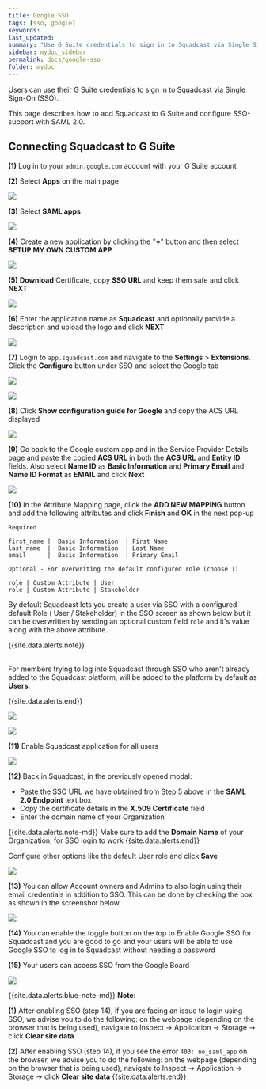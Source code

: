 ```yaml
---
title: Google SSO
tags: [sso, google]
keywords:
last_updated:
summary: "Use G Suite credentials to sign in to Squadcast via Single Sign-On (SSO)."
sidebar: mydoc_sidebar
permalink: docs/google-sso
folder: mydoc
---
```


Users can use their G Suite credentials to sign in to Squadcast via Single Sign-On (SSO).

This page describes how to add Squadcast to G Suite and configure SSO-support with SAML 2.0.

## Connecting Squadcast to G Suite

**(1)** Log in to your `admin.google.com` account with your G Suite account

**(2)** Select **Apps** on the main page

![](images/google_1.png)

**(3)** Select **SAML apps**

![](images/google_2.png)

**(4)** Create a new application by clicking the "**+**" button and then select **SETUP MY OWN CUSTOM APP**

![](images/google_3.png)

**(5)** **Download** Certificate, copy **SSO URL** and keep them safe and click **NEXT**

![](images/google_4.png)

**(6)** Enter the application name as **Squadcast** and optionally provide a description and upload the logo and click **NEXT**

![](images/google_5.png)

**(7)** Login to `app.squadcast.com` and navigate to the **Settings** > **Extensions**. Click the **Configure** button under SSO and select the Google tab

![](images/sso_new_button.png)

![](images/google_sso_new_1.png)

**(8)** Click **Show configuration guide for Google** and copy the ACS URL displayed

![](images/google_sso_new_2.png)

**(9)** Go back to the Google custom app and in the Service Provider Details page and paste the copied **ACS URL** in both the **ACS URL** and **Entity ID** fields. Also select **Name ID** as **Basic Information** and **Primary Email** and **Name ID Format** as **EMAIL** and click **Next**

![](images/google_9.png)

**(10)** In the Attribute Mapping page, click the **ADD NEW MAPPING** button and add the following attributes and click **Finish** and **OK** in the next pop-up

```
Required

first_name |  Basic Information  | First Name
last_name  |  Basic Information  | Last Name
email      |  Basic Information  | Primary Email

Optional - For overwriting the default configured role (choose 1)

role | Custom Attribute | User
role | Custom Attribute | Stakeholder

```

By default Squadcast lets you create a user via SSO with a configured default Role ( User / Stakeholder) in the SSO screen as shown below but it can be overwritten by sending an optional custom field `role` and it's value along with the above attribute.

{{site.data.alerts.note}}
<br/><br/><p>For members trying to log into Squadcast through SSO who aren't already added to the Squadcast platform, will be added to the platform by default as <b>Users</b>.</p>
{{site.data.alerts.end}}

![](images/google_10.png)

![](images/google_11.png)

**(11)** Enable Squadcast application for all users

![](images/google_12.png)

**(12)**  Back in Squadcast, in the previously opened modal:

- Paste the SSO URL we have obtained from Step 5 above in the **SAML 2.0 Endpoint** text box 
- Copy the certificate details in the **X.509 Certificate** field
- Enter the domain name of your Organization

{{site.data.alerts.note-md}}
Make sure to add the **Domain Name** of your Organization, for SSO login to work
{{site.data.alerts.end}}

Configure other options like the default User role and click **Save**

![](images/google_sso_new_3.png)

**(13)** You can allow Account owners and Admins to also login using their email credentials in addition to SSO. This can be done by checking the box as shown in the screenshot below

![](images/google_sso_new_5.png)

**(14)** You can enable the toggle button on the top to Enable Google SSO for Squadcast and you are good to go and your users will be able to use Google SSO to log in to Squadcast without needing a password

**(15)** Your users can access SSO from the Google Board

![](images/google_15.png)

{{site.data.alerts.blue-note-md}}
**Note:**

**(1)** After enabling SSO (step 14), if you are facing an issue to login using SSO, we advise you to do the following: on the webpage (depending on the browser that is being used), navigate to Inspect -> Application -> Storage -> click **Clear site data**

**(2)** After enabling SSO (step 14), if you see the error `403: no_saml_app` on the browser, we advise you to do the following: on the webpage (depending on the browser that is being used), navigate to Inspect -> Application -> Storage -> click **Clear site data**
{{site.data.alerts.end}}